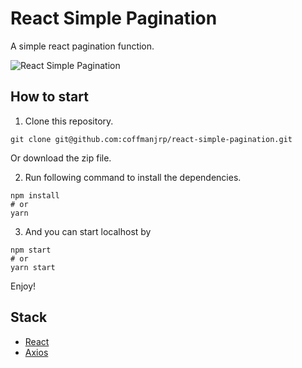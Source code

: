 # React Simple Pagination

A simple react pagination function.

![React Simple Pagination](https://res.cloudinary.com/coffmanjrp-dev/image/upload/v1643313044/coffmanjrp.io/react_sinple_pagination_816e9a32dc.png)

## How to start

1. Clone this repository.

```
git clone git@github.com:coffmanjrp/react-simple-pagination.git
```

Or download the zip file.

2. Run following command to install the dependencies.

```
npm install
# or
yarn
```

3. And you can start localhost by

```
npm start
# or
yarn start
```

Enjoy!

## Stack

- [React](https://reactjs.org/)
- [Axios](https://axios-http.com/)

